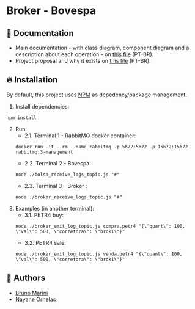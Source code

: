 # Broker - Bovespa
## :ledger: Documentation
- Main documentation - with class diagram, component diagram and a description about each operation - on [this file](https://github.com/TheMarini/broker-bovespa/blob/master/docs/documentacao.pdf) (PT-BR).
- Project proposal and why it exists on [this file](https://github.com/TheMarini/broker-bovespa/blob/master/docs/proposta.pdf) (PT-BR).
## :fire: Installation
By default, this project uses [NPM](https://www.npmjs.com) as depedency/package management.
1. Install dependencies:
```
npm install
```
2. Run:
   - 2.1. Terminal 1 - RabbitMQ docker container:
   ```
   docker run -it --rm --name rabbitmq -p 5672:5672 -p 15672:15672 rabbitmq:3-management
   ```
   - 2.2. Terminal 2 - Bovespa:
   ```
   node ./bolsa_receive_logs_topic.js "#"
   ```
   - 2.3. Terminal 3 - Broker :
   ```
   node ./broker_receive_logs_topic.js "#"
   ```
3. Examples (in another terminal):
   - 3.1. PETR4 buy:
   ```
   node ./broker_emit_log_topic.js compra.petr4 "{\"quant\": 100, \"val\": 500, \"corretora\": \"brok1\"}"
   ```
   - 3.2. PETR4 sale:
   ```
   node ./broker_emit_log_topic.js venda.petr4 "{\"quant\": 100, \"val\": 500, \"corretora\": \"brok1\"}"
   ```
## :busts_in_silhouette: Authors
- [Bruno Marini](https://github.com/TheMarini)
- [Nayane Ornelas](https://github.com/soybatata)

